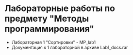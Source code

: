 # Лабораторные работы по предмету "Методы программирования"

* Лабораторная 1 "Сортировки" - MP_lab1
* Документация к 1 лабораторной в архиве Lab1_docs.rar
